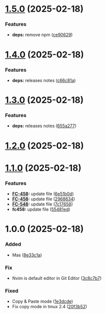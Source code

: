 # [1.5.0](https://github.com/al0xd/dotfiles/compare/v1.4.0...v1.5.0) (2025-02-18)


### Features

* **deps:** remove npm ([ce90629](https://github.com/al0xd/dotfiles/commit/ce9062995b554b165c56abf4ce1e1ba6a811560e))

# [1.4.0](https://github.com/al0xd/dotfiles/compare/v1.3.0...v1.4.0) (2025-02-18)


### Features

* **deps:** releases notes ([c66c81a](https://github.com/al0xd/dotfiles/commit/c66c81af6f9b292d0ce5d84881939f0ea306a7cd))

# [1.3.0](https://github.com/al0xd/dotfiles/compare/v1.2.0...v1.3.0) (2025-02-18)


### Features

* **deps:** releases notes ([655a277](https://github.com/al0xd/dotfiles/commit/655a27765ffc337eaa6c015eb839321ae13f5da4))

# [1.2.0](https://github.com/al0xd/dotfiles/compare/v1.1.0...v1.2.0) (2025-02-18)

# [1.1.0](https://github.com/al0xd/dotfiles/compare/v1.0.0...v1.1.0) (2025-02-18)


### Features

* **[FC-458](https://fordeer.atlassian.net/browse/FC-458):** update file ([6e51b0d](https://github.com/al0xd/dotfiles/commit/6e51b0d5e1f80242f904baa4308b4b7e62177b68))
* **[FC-458](https://fordeer.atlassian.net/browse/FC-458):** update file ([2968634](https://github.com/al0xd/dotfiles/commit/2968634f8c62f5e24f364310e43bae5150c8c6df))
* **[FC-548](https://fordeer.atlassian.net/browse/FC-548):** update file ([7c17658](https://github.com/al0xd/dotfiles/commit/7c176582e53863bf3f5962f780fd4341a63b9669))
* **fc458:** update file ([55481ed](https://github.com/al0xd/dotfiles/commit/55481edbf7340aaf04d367c80ebe8aac77f926aa))

# 1.0.0 (2025-02-18)


### Added

* Mas ([8e33c1a](https://github.com/al0xd/dotfiles/commit/8e33c1ae72dea7d435b237b5826ab15cdc792cd8))

### Fix

* Nvim is default editor in Git Editor ([3c8c7b7](https://github.com/al0xd/dotfiles/commit/3c8c7b7df9c834edb893b1c7d4d769813cc1c099))

### Fixed

* Copy & Paste mode ([1e3dcde](https://github.com/al0xd/dotfiles/commit/1e3dcde11093549f62e200b92f3f8ab290f7746a))
* Fix copy mode in tmux 2.4 ([20f3b52](https://github.com/al0xd/dotfiles/commit/20f3b526412c5e27fcc362f49e41ac8d001da87f))
